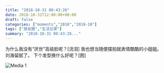 ```yaml
---
title: "2018-10-31 00:43:26"
date: 2018-10-31T12:00:00+08:00
draft: false
categories: ["moments","2018","2018-10"]
tags: ["朋友圈","生活记录"]
summary: "2018-10-31 00:43:26..."
---
```


为什么我没有“厌世”高级脸呢？[流泪]
我也想当随便摆拍就表情酷酷的小姐姐。
刘海留腻了。
下个发型换什么好呢？[困]

![Media 1](/Moments/photos/2018-10-31/201810310043260.jpg)

